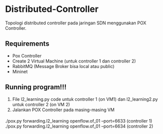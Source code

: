 # Distributed-Controller
Topologi distributed controller pada jaringan SDN menggunakan POX Controller.

## Requirements
- Pox Controller
- Create 2 Virtual Machine (untuk controller 1 dan controller 2)
- RabbitMQ (Message Broker bisa local atau public)
- Mininet

## Running program!!!
1. File l2_learning.py code untuk controller 1 (on VM1) dan l2_learning2.py untuk controller 2 (on VM 2)
2. Jalankan POX Controller pada masing-masing VM 

####
./pox.py forwarding.l2_learning openflow.of_01 –port=6633  (controller 1)
./pox.py forwarding.l2_learning openflow.of_01 –port=6634  (controller 2)
